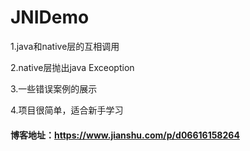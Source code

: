# JNIDemo
1.java和native层的互相调用

2.native层抛出java Exceoption

3.一些错误案例的展示

4.项目很简单，适合新手学习

#### 博客地址：https://www.jianshu.com/p/d06616158264
